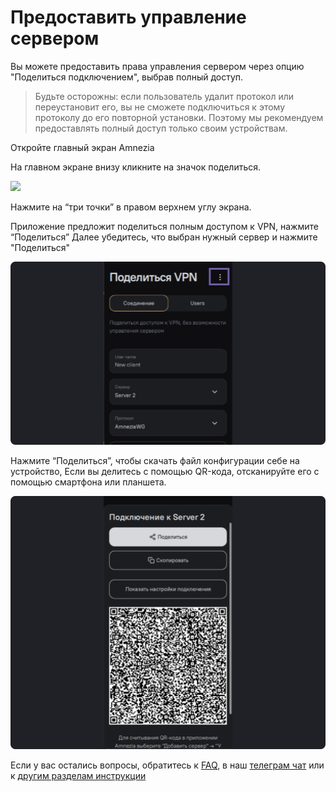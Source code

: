 # Предоставить управление сервером

Вы можете предоставить права управления сервером через опцию "Поделиться подключением", выбрав полный доступ.

>Будьте осторожны: если пользователь удалит протокол или переустановит его,
>вы не сможете подключиться к этому протоколу до его повторной установки. Поэтому мы рекомендуем предоставлять полный доступ только своим устройствам.



Откройте главный экран Amnezia

На главном экране внизу кликните на значок поделиться.

![](https://raw.githubusercontent.com/amnezia-vpn/amnezia.org-content/master/docs/ru/instructions/10_sharing-connect/img/fc_ru_1.png)



Нажмите на “три точки” в правом верхнем углу экрана.

Приложение предложит поделиться полным доступом к VPN, нажмите “Поделиться”
Далее убедитесь, что выбран нужный сервер и нажмите "Поделиться"

![](https://raw.githubusercontent.com/amnezia-vpn/amnezia.org-content/master/docs/ru/instructions/27_full-connection/img/fc_ru_2.png)

Нажмите “Поделиться”, чтобы скачать файл конфигурации себе на устройство,
Если вы делитесь с помощью QR-кода, отсканируйте его с помощью смартфона или планшета.

![](https://raw.githubusercontent.com/amnezia-vpn/amnezia.org-content/master/docs/ru/instructions/27_full-connection/img/fc_ru_3.png)


Если у вас остались вопросы, обратитесь к [FAQ], в наш [телеграм чат] или к [другим разделам инструкции]


[QR-кода]: ../instructions/05_qr-code_connection
[файла]: ../instructions/04_file-connection
[альтернативные клиенты]: ../instructions/27_alternetive_apk
[FAQ]: ../faq 
[телеграм чат]: https://t.me/amnezia_vpn
[другим разделам инструкции]: ../instructions
[ключа в виде текста]: ../instructions/03_text-key-connection
[других клиентов]: ../instructions/27_alternetive_apk


